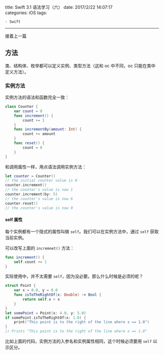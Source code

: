 title: Swift 3.1 语法学习（六）
date: 2017/2/22 14:07:17  
categories: iOS
tags: 

	- Swift


------

接着上一篇

<!--more-->
## 方法

类、结构体、枚举都可以定义实例、类型方法（这和 oc 中不同，oc 只能在类中定义方法）。

### 实例方法

实例方法的语法和函数完全一致：

```swift
class Counter {
    var count = 0
    func increment() {
        count += 1
    }
    func incrementBy(amount: Int) {
        count += amount
    }
    func reset() {
        count = 0
    }
}
```

和调用属性一样，用点语法调用实例方法：

```swift
let counter = Counter()
// the initial counter value is 0
counter.increment()
// the counter's value is now 1
counter.increment(by: 5)
// the counter's value is now 6
counter.reset()
// the counter's value is now 0
```

#### self 属性

每个实例都有一个隐式的属性叫做 `self`。我们可以在实例方法中，通过 `self` 获取当前实例。

可以改写上面的 `incremnet()` 方法：

```swift
func increment() {
    self.count += 1
}
```

实际使用中，并不太需要 `self`，因为没必要。那么什么时候是必须的呢？

```swift
struct Point {
    var x = 0.0, y = 0.0
    func isToTheRightOf(x: Double) -> Bool {
        return self.x > x
    }
}
let somePoint = Point(x: 4.0, y: 5.0)
if somePoint.isToTheRightOf(x: 1.0) {
    print("This point is to the right of the line where x == 1.0")
}
// Prints "This point is to the right of the line where x == 1.0"
```

比如上面的代码，实例方法的入参名和实例属性相同，这个时候必须要用 `self` 以示区分。




